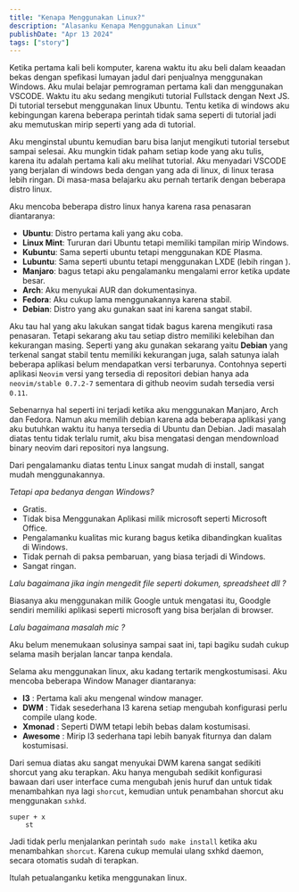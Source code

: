 ```yaml
---
title: "Kenapa Menggunakan Linux?"
description: "Alasanku Kenapa Menggunakan Linux"
publishDate: "Apr 13 2024"
tags: ["story"]
---
```


Ketika pertama kali beli komputer, karena waktu itu aku beli dalam keaadan bekas dengan spefikasi
lumayan jadul dari penjualnya menggunakan Windows. Aku mulai belajar pemrograman pertama kali dan
menggunakan VSCODE. Waktu itu aku sedang mengikuti tutorial Fullstack dengan Next JS. Di tutorial
tersebut menggunakan linux Ubuntu. Tentu ketika di windows aku kebingungan karena beberapa perintah
tidak sama seperti di tutorial jadi aku memutuskan mirip seperti yang ada di tutorial.

Aku menginstal ubuntu kemudian baru bisa lanjut mengikuti tutorial tersebut sampai selesai.
Aku mungkin tidak paham setiap kode yang aku tulis, karena itu adalah pertama kali aku melihat
tutorial. Aku menyadari VSCODE yang berjalan di windows beda dengan yang ada di linux, di linux
terasa lebih ringan. Di masa-masa belajarku aku pernah tertarik dengan beberapa distro linux.

Aku mencoba beberapa distro linux hanya karena rasa penasaran diantaranya:

- **Ubuntu**: Distro pertama kali yang aku coba.
- **Linux Mint**: Tururan dari Ubuntu tetapi memiliki tampilan mirip Windows.
- **Kubuntu**: Sama seperti ubuntu tetapi menggunakan KDE Plasma.
- **Lubuntu**: Sama seperti ubuntu tetapi menggunakan LXDE (lebih ringan ).
- **Manjaro**: bagus tetapi aku pengalamanku mengalami error ketika update besar.
- **Arch**: Aku menyukai AUR dan dokumentasinya.
- **Fedora**: Aku cukup lama menggunakannya karena stabil.
- **Debian**: Distro yang aku gunakan saat ini karena sangat stabil.

Aku tau hal yang aku lakukan sangat tidak bagus karena mengikuti rasa penasaran. Tetapi sekarang
aku tau setiap distro memiliki kelebihan dan kekurangan masing. Seperti yang aku gunakan sekarang
yaitu **Debian** yang terkenal sangat stabil tentu memiliki kekurangan juga, salah satunya ialah
beberapa aplikasi belum mendapatkan versi terbarunya. Contohnya seperti aplikasi `Neovim` versi
yang tersedia di repositori debian hanya ada `neovim/stable 0.7.2-7` sementara di github neovim
sudah tersedia versi `0.11`.

Sebenarnya hal seperti ini terjadi ketika aku menggunakan Manjaro, Arch dan Fedora. Namun aku
memilih debian karena ada beberapa aplikasi yang aku butuhkan waktu itu hanya tersedia di Ubuntu
dan Debian. Jadi masalah diatas tentu tidak terlalu rumit, aku bisa mengatasi dengan mendownload
binary neovim dari repositori nya langsung.

Dari pengalamanku diatas tentu Linux sangat mudah di install, sangat mudah menggunakannya.

*Tetapi apa bedanya dengan Windows?*

- Gratis.
- Tidak bisa Menggunakan Aplikasi milik microsoft seperti Microsoft Office.
- Pengalamanku kualitas mic kurang bagus ketika dibandingkan kualitas di Windows.
- Tidak pernah di paksa pembaruan, yang biasa terjadi di Windows.
- Sangat ringan.

*Lalu bagaimana jika ingin mengedit file seperti dokumen, spreadsheet dll ?*

Biasanya aku menggunakan milik Google untuk mengatasi itu, Goodgle sendiri memiliki aplikasi
seperti microsoft yang bisa berjalan di browser.

*Lalu bagaimana masalah mic ?*

Aku belum menemukaan solusinya sampai saat ini, tapi bagiku sudah cukup selama masih berjalan
lancar tanpa kendala.

Selama aku menggunakan linux, aku kadang tertarik mengkostumisasi. Aku mencoba beberapa Window
Manager diantaranya:

- **I3** : Pertama kali aku mengenal window manager.
- **DWM** : Tidak sesederhana I3 karena setiap mengubah konfigurasi perlu compile ulang kode.
- **Xmonad** : Seperti DWM tetapi lebih bebas dalam kostumisasi.
- **Awesome** : Mirip I3 sederhana tapi lebih banyak fiturnya dan dalam kostumisasi.

Dari semua diatas aku sangat menyukai DWM karena sangat sedikiti shorcut yang aku terapkan.
Aku hanya mengubah sedikit konfigurasi bawaan dari user interface cuma mengubah jenis huruf dan
untuk tidak menambahkan nya lagi `shorcut`, kemudian untuk penambahan shorcut aku menggunakan `sxhkd`.

```plaintext
super + x
	st
```

Jadi tidak perlu menjalankan perintah `sudo make install` ketika aku menambahkan `shorcut`.
Karena cukup memulai ulang sxhkd daemon, secara otomatis sudah di terapkan.

Itulah petualanganku ketika menggunakan linux.
